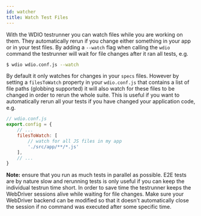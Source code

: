 ```yaml
---
id: watcher
title: Watch Test Files
---
```


With the WDIO testrunner you can watch files while you are working on them. They automatically rerun if you change either something in your app or in your test files. By adding a `--watch` flag when calling the `wdio` command the testrunner will wait for file changes after it ran all tests, e.g.

```sh
$ wdio wdio.conf.js --watch
```

By default it only watches for changes in your `specs` files. However by setting a `filesToWatch` property in your `wdio.conf.js` that contains a list of file paths (globbing supported) it will also watch for these files to be changed in order to rerun the whole suite. This is useful if you want to automatically rerun all your tests if you have changed your application code, e.g.

```js
// wdio.conf.js
export.config = {
    // ...
    filesToWatch: [
        // watch for all JS files in my app
        './src/app/**/*.js'
    ],
    // ...
}
```

**Note:** ensure that you run as much tests in parallel as possible. E2E tests are by nature slow and rerunning tests is only useful if you can keep the individual testrun time short. In order to save time the testrunner keeps the WebDriver sessions alive while waiting for file changes. Make sure your WebDriver backend can be modified so that it doesn't automatically close the session if no command was executed after some specific time.